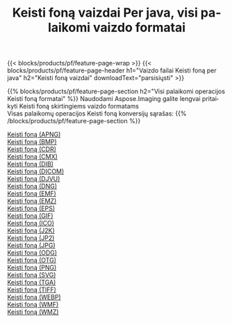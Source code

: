 ﻿---
title: Keisti foną vaizdai Per java, visi palaikomi vaizdo formatai 
weight: 3920
url: /lt/java/change-background 
lang: lt
langdirlevel: 2
locales: zh-hans,ja,it,ru,de,es,fr,nl,id,lt,pl,pt,vi,tr,ko,zh-hant,ar,hi,th,sv,cs,uk,he
description: Naudodami Aspose.Imaging galite lengvai sukurti Keisti foną vaizdus per java
---

{{< blocks/products/pf/feature-page-wrap >}}
{{< blocks/products/pf/feature-page-header h1="Vaizdo failai Keisti foną per java" h2="Keisti foną vaizdai" downloadText="parsisiųsti" >}}


{{% blocks/products/pf/feature-page-section  h2="Visi palaikomi operacijos Keisti foną formatai" %}}
Naudodami Aspose.Imaging galite lengvai pritaikyti Keisti foną skirtingiems vaizdo formatams
<br/>
Visas palaikomų operacijos Keisti foną konversijų sąrašas:
{{% /blocks/products/pf/feature-page-section %}}
<div class="container-fluid productfamilypage bg-gray">
    <div class="convertypes bg-gray agp-content section">
        <div class="container">
		<div class="row other-converters">
		    <div class='col-md-2 other-converter remove-lp remove-rp'><a href="/imaging/lt/java/change-background/apng" >Keisti foną (APNG)</a></div><div class='col-md-2 other-converter remove-lp remove-rp'><a href="/imaging/lt/java/change-background/bmp" >Keisti foną (BMP)</a></div><div class='col-md-2 other-converter remove-lp remove-rp'><a href="/imaging/lt/java/change-background/cdr" >Keisti foną (CDR)</a></div><div class='col-md-2 other-converter remove-lp remove-rp'><a href="/imaging/lt/java/change-background/cmx" >Keisti foną (CMX)</a></div><div class='col-md-2 other-converter remove-lp remove-rp'><a href="/imaging/lt/java/change-background/dib" >Keisti foną (DIB)</a></div><div class='col-md-2 other-converter remove-lp remove-rp'><a href="/imaging/lt/java/change-background/dicom" >Keisti foną (DICOM)</a></div><div class='col-md-2 other-converter remove-lp remove-rp'><a href="/imaging/lt/java/change-background/djvu" >Keisti foną (DJVU)</a></div><div class='col-md-2 other-converter remove-lp remove-rp'><a href="/imaging/lt/java/change-background/dng" >Keisti foną (DNG)</a></div><div class='col-md-2 other-converter remove-lp remove-rp'><a href="/imaging/lt/java/change-background/emf" >Keisti foną (EMF)</a></div><div class='col-md-2 other-converter remove-lp remove-rp'><a href="/imaging/lt/java/change-background/emz" >Keisti foną (EMZ)</a></div><div class='col-md-2 other-converter remove-lp remove-rp'><a href="/imaging/lt/java/change-background/eps" >Keisti foną (EPS)</a></div><div class='col-md-2 other-converter remove-lp remove-rp'><a href="/imaging/lt/java/change-background/gif" >Keisti foną (GIF)</a></div><div class='col-md-2 other-converter remove-lp remove-rp'><a href="/imaging/lt/java/change-background/ico" >Keisti foną (ICO)</a></div><div class='col-md-2 other-converter remove-lp remove-rp'><a href="/imaging/lt/java/change-background/j2k" >Keisti foną (J2K)</a></div><div class='col-md-2 other-converter remove-lp remove-rp'><a href="/imaging/lt/java/change-background/jp2" >Keisti foną (JP2)</a></div><div class='col-md-2 other-converter remove-lp remove-rp'><a href="/imaging/lt/java/change-background/jpg" >Keisti foną (JPG)</a></div><div class='col-md-2 other-converter remove-lp remove-rp'><a href="/imaging/lt/java/change-background/odg" >Keisti foną (ODG)</a></div><div class='col-md-2 other-converter remove-lp remove-rp'><a href="/imaging/lt/java/change-background/otg" >Keisti foną (OTG)</a></div><div class='col-md-2 other-converter remove-lp remove-rp'><a href="/imaging/lt/java/change-background/png" >Keisti foną (PNG)</a></div><div class='col-md-2 other-converter remove-lp remove-rp'><a href="/imaging/lt/java/change-background/svg" >Keisti foną (SVG)</a></div><div class='col-md-2 other-converter remove-lp remove-rp'><a href="/imaging/lt/java/change-background/tga" >Keisti foną (TGA)</a></div><div class='col-md-2 other-converter remove-lp remove-rp'><a href="/imaging/lt/java/change-background/tiff" >Keisti foną (TIFF)</a></div><div class='col-md-2 other-converter remove-lp remove-rp'><a href="/imaging/lt/java/change-background/webp" >Keisti foną (WEBP)</a></div><div class='col-md-2 other-converter remove-lp remove-rp'><a href="/imaging/lt/java/change-background/wmf" >Keisti foną (WMF)</a></div><div class='col-md-2 other-converter remove-lp remove-rp'><a href="/imaging/lt/java/change-background/wmz" >Keisti foną (WMZ)</a></div>
                </div>
        </div>
    </div>
</div>
<br/>
